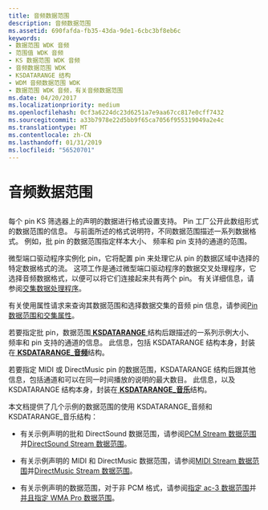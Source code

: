 ```yaml
---
title: 音频数据范围
description: 音频数据范围
ms.assetid: 690fafda-fb35-43da-9de1-6cbc3bf8eb6c
keywords:
- 数据范围 WDK 音频
- 范围值 WDK 音频
- KS 数据范围 WDK 音频
- 音频数据范围 WDK
- KSDATARANGE 结构
- WDM 音频数据范围 WDK
- 数据范围 WDK 音频，有关音频数据范围
ms.date: 04/20/2017
ms.localizationpriority: medium
ms.openlocfilehash: 0cf3a6224dc23d6251a7e9aa67cc817e0cff7432
ms.sourcegitcommit: a33b7978e22d5bb9f65ca7056f955319049a2e4c
ms.translationtype: MT
ms.contentlocale: zh-CN
ms.lasthandoff: 01/31/2019
ms.locfileid: "56520701"
---
```

# <a name="audio-data-ranges"></a>音频数据范围


## <span id="audio_data_ranges"></span><span id="AUDIO_DATA_RANGES"></span>


每个 pin KS 筛选器上的声明的数据进行格式设置支持。 Pin 工厂公开此数组形式的数据范围的信息。 与前面所述的格式说明符，不同数据范围描述一系列数据格式。 例如，批 pin 的数据范围指定样本大小、 频率和 pin 支持的通道的范围。

微型端口驱动程序实例化 pin，它将配置 pin 来处理它从 pin 的数据区域中选择的特定数据格式的流。 这项工作是通过微型端口驱动程序的数据交叉处理程序，它选择音频数据格式，以便可以将它们连接起来共有两个 pin。 有关详细信息，请参阅[交集数据处理程序](data-intersection-handlers.md)。

有关使用属性请求来查询其数据范围和选择数据交集的音频 pin 信息，请参阅[Pin 数据范围和交集属性](pin-data-range-and-intersection-properties.md)。

若要指定批 pin，数据范围[ **KSDATARANGE** ](https://msdn.microsoft.com/library/windows/hardware/ff561658)结构后跟描述的一系列示例大小、 频率和 pin 支持的通道的信息。 此信息，包括 KSDATARANGE 结构本身，封装在[ **KSDATARANGE\_音频**](https://msdn.microsoft.com/library/windows/hardware/ff537096)结构。

若要指定 MIDI 或 DirectMusic pin 的数据范围，KSDATARANGE 结构后跟其他信息，包括通道和可以在同一时间播放的说明的最大数目。 此信息，以及 KSDATARANGE 结构本身，封装在[ **KSDATARANGE\_音乐**](https://msdn.microsoft.com/library/windows/hardware/ff537097)结构。

本文档提供了几个示例的数据范围的使用 KSDATARANGE\_音频和 KSDATARANGE\_音乐结构：

-   有关示例声明的批和 DirectSound 数据范围，请参阅[PCM Stream 数据范围](pcm-stream-data-range.md)并[DirectSound Stream 数据范围](directsound-stream-data-range.md)。

-   有关示例声明的 MIDI 和 DirectMusic 数据范围，请参阅[MIDI Stream 数据范围](midi-stream-data-range.md)并[DirectMusic Stream 数据范围](directmusic-stream-data-range.md)。

-   有关示例声明的数据范围，对于非 PCM 格式，请参阅[指定 ac-3 数据范围](specifying-ac-3-data-ranges.md)并[并且指定 WMA Pro 数据范围](specifying-wma-pro-data-ranges.md)。

 

 




